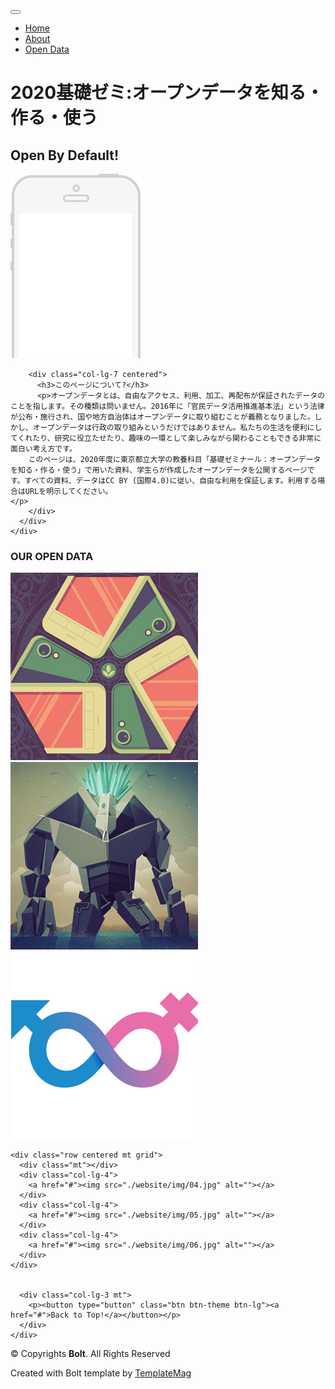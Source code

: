 <html lang="jp">
<head>
  <meta charset="SHIFT-JIS">
  <title>2020基礎ゼミ:オープンデータを知る・作る・使う</title>
  <meta content="width=device-width, initial-scale=1.0" name="viewport">
  <meta content="" name="keywords">
  <meta content="" name="description">

  <!-- Favicons -->
  <link href="./website/img/favicon.png" rel="icon">
  <link href="./website/img/apple-touch-icon.png" rel="apple-touch-icon">

  <!-- Google Fonts -->
  <link href="https://fonts.googleapis.com/css?family=Lato:300,400,700,900|Raleway:400,300,700,900" rel="stylesheet">

  <!-- Bootstrap CSS File -->
  <link href="./website/lib/bootstrap/css/bootstrap.min.css" rel="stylesheet">

  <!-- Libraries CSS Files -->
  <link href="./website/lib/font-awesome/css/font-awesome.min.css" rel="stylesheet">

  <!-- Main Stylesheet File -->
  <link href="./website/css/style.css" rel="stylesheet">

  <!-- =======================================================
    Template Name: Bolt
    Template URL: https://templatemag.com/bolt-bootstrap-agency-template/
    Author: TemplateMag.com
    License: https://templatemag.com/license/
  ======================================================= -->
</head>

<body data-spy="scroll" data-offset="80" data-target="#thenavbar">

  <!-- Fixed navbar -->
  <div id="thenavbar" class="navbar navbar-default navbar-fixed-top">
    <div class="container">
      <div class="navbar-header">
        <button type="button" class="navbar-toggle" data-toggle="collapse" data-target=".navbar-collapse">
            <span class="icon-bar"></span>
            <span class="icon-bar"></span>
            <span class="icon-bar"></span>
          </button>
        <a class="navbar-brand" href="#"><i class="fa fa-bolt"></i></a>
      </div>
      <div class="navbar-collapse collapse">
        <ul class="nav navbar-nav navbar-right">
          <li class="active"><a href="#hello" class="smoothscroll">Home</a></li>
          <li><a href="#green" class="smoothscroll">About</a></li>
          <li><a href="#portfolio" class="smoothscroll">Open Data</a></li>
        </ul>
      </div>
      <!--/.nav-collapse -->
    </div>
  </div>

  <div id="hello">
    <div class="container">
      <div class="row">
        <div class="col-lg-8 col-lg-offset-2 centered">
          <h1>2020基礎ゼミ:オープンデータを知る・作る・使う</h1>
          <h2>Open By Default!</h2>
        </div>
        <!-- /col-lg-8 -->
      </div>
      <!-- /row -->
    </div>
    <!-- /container -->
  </div>
  <!-- /hello -->

  <div id="green">
    <div class="container">
      <div class="row">
        <div class="col-lg-5 centered">
          <img src="./website/img/iphone.png" alt="">
        </div>

        <div class="col-lg-7 centered">
          <h3>このページについて?</h3>
          <p>オープンデータとは、自由なアクセス、利用、加工、再配布が保証されたデータのことを指します。その種類は問いません。2016年に「官民データ活用推進基本法」という法律が公布・施行され、国や地方自治体はオープンデータに取り組むことが義務となりました。しかし、オープンデータは行政の取り組みというだけではありません。私たちの生活を便利にしてくれたり、研究に役立たせたり、趣味の一環として楽しみながら関わることもできる非常に面白い考え方です。
		このページは、2020年度に東京都立大学の教養科目「基礎ゼミナール：オープンデータを知る・作る・使う」で用いた資料、学生らが作成したオープンデータを公開するページです。すべての資料、データはCC BY (国際4.0)に従い、自由な利用を保証します。利用する場合はURLを明示してください。
	</p>
        </div>
      </div>
    </div>
  </div>
  <div id="portfolio"></div>
  <div class="container">
    <div class="row centered mt grid">
      <h3>OUR OPEN DATA</h3>
      <div class="mt"></div>
      <div class="col-lg-4">
        <a href="#"><img src="./website/img/01.jpg" alt="講義スライド"></a>
      </div>
      <div class="col-lg-4">
        <a href="#"><img src="./website/img/02.jpg" alt="学生作成のオープンデータ1"></a>
      </div>
      <div class="col-lg-4">
        <a href="#"><img src="./website/img/03.jpg" alt=""></a>
      </div>
    </div>

    <div class="row centered mt grid">
      <div class="mt"></div>
      <div class="col-lg-4">
        <a href="#"><img src="./website/img/04.jpg" alt=""></a>
      </div>
      <div class="col-lg-4">
        <a href="#"><img src="./website/img/05.jpg" alt=""></a>
      </div>
      <div class="col-lg-4">
        <a href="#"><img src="./website/img/06.jpg" alt=""></a>
      </div>
    </div>


      <div class="col-lg-3 mt">
        <p><button type="button" class="btn btn-theme btn-lg"><a href="#">Back to Top!</a></button></p>
      </div>
    </div>
  </div>


  <div id="copyrights">
    <div class="container">
      <p>
        &copy; Copyrights <strong>Bolt</strong>. All Rights Reserved
      </p>
      <div class="credits">
        <!--
          You are NOT allowed to delete the credit link to TemplateMag with free version.
          You can delete the credit link only if you bought the pro version.
          Buy the pro version with working PHP/AJAX contact form: https://templatemag.com/bolt-bootstrap-agency-template/
          Licensing information: https://templatemag.com/license/
        -->
        Created with Bolt template by <a href="https://templatemag.com/">TemplateMag</a>
      </div>
    </div>
  </div>

  <!-- JavaScript Libraries -->
  <script src="./website/lib/jquery/jquery.min.js"></script>
  <script src="./website/lib/bootstrap/js/bootstrap.min.js"></script>
  <script src="./website/lib/php-mail-form/validate.js"></script>
  <script src="./website/lib/easing/easing.min.js"></script>
  <script src="./website/lib/chart/chart.js"></script>

  <!-- Template Main Javascript File -->
  <script src="./website/js/main.js"></script>

</body>
</html>
